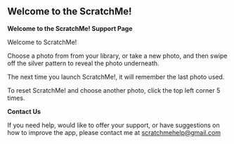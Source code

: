 ## Welcome to the ScratchMe!

**Welcome to the ScratchMe! Support Page**

Welcome to ScratchMe!

Choose a photo from from your library, or take a new photo, 
and then swipe off the silver pattern to reveal the photo underneath.

The next time you launch ScratchMe!, it will remember the last photo used.

To reset ScratchMe! and choose another photo, click the top left corner 5 times.

**Contact Us**

If you need help, would like to offer your support, or have suggestions on how to improve the app, please contact me at <scratchmehelp@gmail.com>
